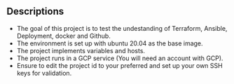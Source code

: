 ## Descriptions

* The goal of this project is to test the undestanding of Terraform, Ansible, Deployment, docker and Github.
* The environment is set up with ubuntu 20.04 as the base image.
* The project implements variables and hosts.
* The project runs in a GCP service (You will need an account with GCP).
* Ensure to edit the project id to your preferred and set up your own SSH keys for validation.